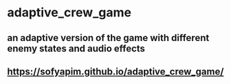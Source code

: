 # adaptive_crew_game
## an adaptive version of the game with different enemy states and audio effects
## https://sofyapim.github.io/adaptive_crew_game/
